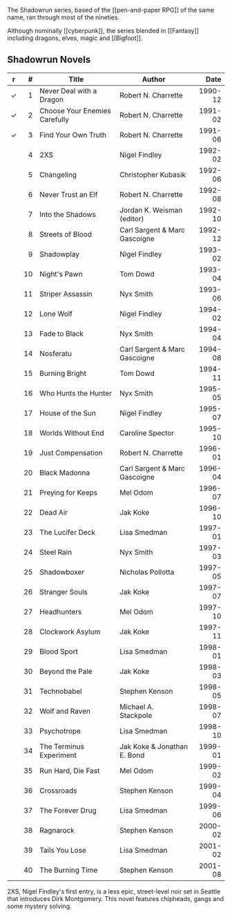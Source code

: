 <!-- njnmdoc: title="Shadowrun"  -->

The Shadowrun series, based of the [[pen-and-paper RPG]] of the same name, ran through most of the nineties.

Although nominally [[cyberpunk]], the series blended in [[Fantasy]] including dragons, elves, magic and [[Bigfoot]].


 ## Shadowrun Novels


| r | #  | Title                         | Author                        | Date    |
| - | -: | ----------------------------- | ----------------------------- |    ---: |
| ✓ | 1  | Never Deal with a Dragon      | Robert N. Charrette           | 1990-12 |
| ✓ | 2  | Choose Your Enemies Carefully | Robert N. Charrette           | 1991-02 |
| ✓ | 3  | Find Your Own Truth           | Robert N. Charrette           | 1991-06 |
|   | 4  | 2XS                           | Nigel Findley                 | 1992-02 |
|   | 5  | Changeling                    | Christopher Kubasik           | 1992-06 |
|   | 6  | Never Trust an Elf            | Robert N. Charrette           | 1992-08 |
|   | 7  | Into the Shadows              | Jordan K. Weisman (editor)    | 1992-10 |
|   | 8  | Streets of Blood              | Carl Sargent & Marc Gascoigne | 1992-12 |
|   | 9  | Shadowplay                    | Nigel Findley                 | 1993-02 |
|   | 10 | Night's Pawn                  | Tom Dowd                      | 1993-04 |
|   | 11 | Striper Assassin              | Nyx Smith                     | 1993-06 |
|   | 12 | Lone Wolf                     | Nigel Findley                 | 1994-02 |
|   | 13 | Fade to Black                 | Nyx Smith                     | 1994-04 |
|   | 14 | Nosferatu                     | Carl Sargent & Marc Gascoigne | 1994-08 |
|   | 15 | Burning Bright                | Tom Dowd                      | 1994-11 |
|   | 16 | Who Hunts the Hunter          | Nyx Smith                     | 1995-05 |
|   | 17 | House of the Sun              | Nigel Findley                 | 1995-07 |
|   | 18 | Worlds Without End            | Caroline Spector              | 1995-10 |
|   | 19 | Just Compensation             | Robert N. Charrette           | 1996-01 |
|   | 20 | Black Madonna                 | Carl Sargent & Marc Gascoigne | 1996-04 |
|   | 21 | Preying for Keeps             | Mel Odom                      | 1996-07 |
|   | 22 | Dead Air                      | Jak Koke                      | 1996-10 |
|   | 23 | The Lucifer Deck              | Lisa Smedman                  | 1997-01 |
|   | 24 | Steel Rain                    | Nyx Smith                     | 1997-03 |
|   | 25 | Shadowboxer                   | Nicholas Pollotta             | 1997-05 |
|   | 26 | Stranger Souls                | Jak Koke                      | 1997-07 |
|   | 27 | Headhunters                   | Mel Odom                      | 1997-10 |
|   | 28 | Clockwork Asylum              | Jak Koke                      | 1997-11 |
|   | 29 | Blood Sport                   | Lisa Smedman                  | 1998-01 |
|   | 30 | Beyond the Pale               | Jak Koke                      | 1998-03 |
|   | 31 | Technobabel                   | Stephen Kenson                | 1998-05 |
|   | 32 | Wolf and Raven                | Michael A. Stackpole          | 1998-07 |
|   | 33 | Psychotrope                   | Lisa Smedman                  | 1998-10 |
|   | 34 | The Terminus Experiment       | Jak Koke & Jonathan E. Bond   | 1999-01 |
|   | 35 | Run Hard, Die Fast            | Mel Odom                      | 1999-02 |
|   | 36 | Crossroads                    | Stephen Kenson                | 1999-04 |
|   | 37 | The Forever Drug              | Lisa Smedman                  | 1999-06 |
|   | 38 | Ragnarock                     | Stephen Kenson                | 2000-02 |
|   | 39 | Tails You Lose                | Lisa Smedman                  | 2001-02 |
|   | 40 | The Burning Time              | Stephen Kenson                | 2001-08 |




2XS, Nigel Findley's first entry, is a less epic, street-level noir set in Seattle that introduces Dirk Montgomery. This novel features chipheads, gangs and some mystery solving.

